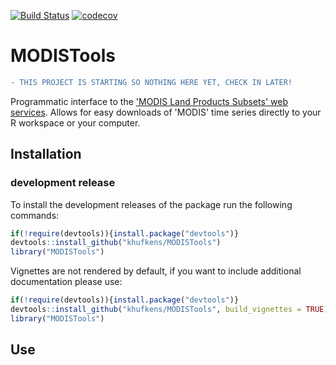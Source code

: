 [![Build Status](https://travis-ci.org/khufkens/MODISTools.svg)](https://travis-ci.org/khufkens/MODISTools) [![codecov](https://codecov.io/gh/khufkens/MODISTools/branch/master/graph/badge.svg)](https://codecov.io/gh/khufkens/MODISTools) 

# MODISTools

```diff
- THIS PROJECT IS STARTING SO NOTHING HERE YET, CHECK IN LATER!
```


Programmatic interface to the ['MODIS Land Products Subsets' web services](https://modis.ornl.gov/data/modis_webservice.html). Allows for easy downloads of 'MODIS' time series directly to your R workspace or your computer.

## Installation

### development release

To install the development releases of the package run the following commands:

```r
if(!require(devtools)){install.package("devtools")}
devtools::install_github("khufkens/MODISTools")
library("MODISTools")
```

Vignettes are not rendered by default, if you want to include additional documentation please use:

```r
if(!require(devtools)){install.package("devtools")}
devtools::install_github("khufkens/MODISTools", build_vignettes = TRUE)
library("MODISTools")
```

## Use


